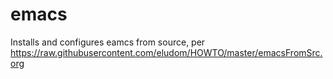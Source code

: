 # emacs

Installs and configures eamcs from source, per https://raw.githubusercontent.com/eludom/HOWTO/master/emacsFromSrc.org

